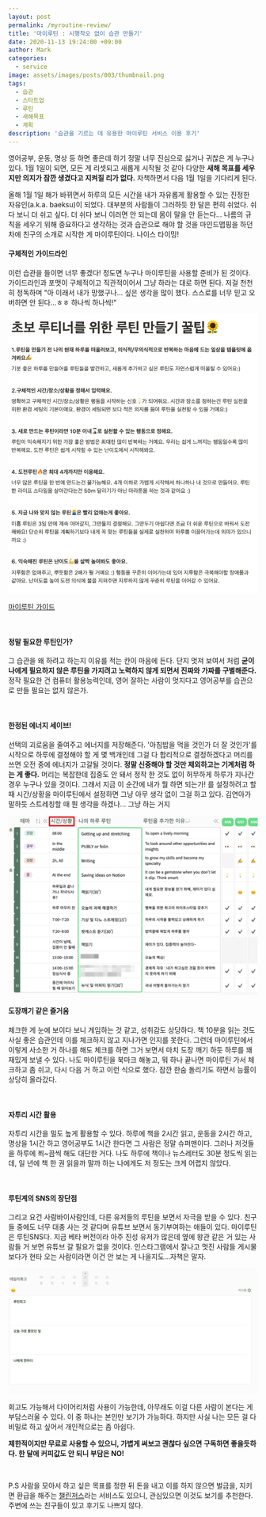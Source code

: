 ```yaml
---
layout: post
permalink: /myroutine-review/
title: '마이루틴 : 시행착오 없이 습관 만들기'
date: 2020-11-13 19:24:00 +09:00
author: Mark
categories:
  - service
image: assets/images/posts/003/thumbnail.png
tags:
  - 습관
  - 스타트업
  - 루틴
  - 새해목표
  - 계획
description: '습관을 기르는 데 유용한 마이루틴 서비스 이용 후기'
---
```


 영어공부, 운동, 명상 등 하면 좋은데 하기 정말 너무 진심으로 싫거나 귀찮은 게 누구나 있다. 1월 1일이 되면, 모든 게 리셋되고 새롭게 시작될 것 같아 다양한 **새해 목표를 세우지만 의지가 잠깐 생겼다고 지켜질 리가 없다.** 자책하면서 다음 1월 1일을 기다리게 된다.

 올해 1월 1일 해가 바뀌면서 하루의 모든 시간을 내가 자유롭게 활용할 수 있는 진정한 자유인(a.k.a. baeksu)이 되었다. 대부분의 사람들이 그러하듯 한 달은 편히 쉬었다. 쉬다 보니 더 쉬고 싶다. 더 쉬다 보니 이러면 안 되는데 몸이 말을 안 듣는다... 나름의 규칙을 세우기 위해 중요하다고 생각하는 것과 습관으로 해야 할 것을 마인드맵핑을 하던 차에 친구의 소개로 시작한 게 마이루틴이다. 나이스 타이밍!

#### 구체적인 가이드라인

 이런 습관을 들이면 너무 좋겠다! 정도면 누구나 마이루틴을 사용할 준비가 된 것이다. 가이드라인과 포맷이 구체적이고 직관적이어서 그냥 하라는 대로 하면 된다. 저걸 천천히 정독하며 "아 이래서 내가 망했구나... 싶은 생각을 많이 했다. 스스로를 너무 믿고 오버하면 안 된다...ㅎㅎ 하나씩 하나씩!"

![myroutine-guide](/img/posts/003/myroutine-guide.png)

[마이루틴 가이드](https://www.notion.so/ad2620364d5c4e6a9fcecf3c907d4862)

<br>

#### 정말 필요한 루틴인가?

 그 습관을 왜 하려고 하는지 이유를 적는 칸이 마음에 든다. 단지 멋져 보여서 처럼 **굳이 나에게 필요하지 않은 루틴을 가지려고 노력하지 않게 되면서 진짜와 가짜를 구별해준다.** 정작 필요한 건 컴퓨터 활용능력인데, 영어 잘하는 사람이 멋지다고 영어공부를 습관으로 만들 필요는 없지 않은가.

<br>

#### 한정된 에너지 세이브!

 선택의 괴로움을 줄여주고 에너지를 저장해준다. '아침밥을 먹을 것인가 더 잘 것인가'를 시작으로 하루에 결정해야 할 게 몇 백개인데 그걸 다 합리적으로 결정하겠다고 머리를 쓰면 오전 중에 에너지가 고갈될 것이다. **정말 신중해야 할 것만 제외하고는 기계처럼 하는 게 좋다.** 머리는 복잡한데 집중도 안 돼서 정작 한 것도 없이 허무하게 하루가 지나간 경우 누구나 있을 것이다. 그래서 지금 이 순간에 내가 뭘 하면 되는가! 를 설정하려고 할 때 시간/상황을 마이루틴에서 설정하면 그냥 아무 생각 없이 그걸 하고 있다. 김연아가 말하듯 스트레칭할 때 뭔 생각을 하겠나... 그냥 하는 거지

![myroutine-time](/img/posts/003/myroutine-time.png)



#### 도장깨기 같은 즐거움

 체크한 게 눈에 보이다 보니 게임하는 것 같고, 성취감도 상당하다. 책 10분을 읽는 것도 사실 좋은 습관인데 이를 체크하지 않고 지나가면 인지를 못한다. 그런데 마이루틴에서 이렇게 사소한 거 하나를 해도 체크를 하면 그거 보면서 마치 도장 깨기 하듯 하루를 꽤 재밌게 보낼 수 있다. 나도 마이루틴을 북마크 해놓고, 뭐 하나 끝나면 마이루틴 가서 체크하고 좀 쉬고, 다시 다음 거 하고 이런 식으로 했다. 잠깐 한숨 돌리기도 하면서 능률이 상당히 올라갔다.

<br>

#### 자투리 시간 활용

 자투리 시간을 밀도 높게 활용할 수 있다. 하루에 책을 2시간 읽고, 운동을 2시간 하고, 명상을 1시간 하고 영어공부도 1시간 한다면 그 사람은 정말 슈퍼맨이다. 그러나 저것들을 하루에 쬐~끔씩 해도 대단한 거다. 나도 하루에 책이나 뉴스레터도 30분 정도씩 읽는데, 일 년에 책 한 권 읽을까 말까 하는 나에게도 저 정도는 크게 어렵지 않았다.

<br>

#### 루틴계의 SNS의 장단점

 그리고 요건 사람바이사람인데, 다른 유저들의 루틴을 보면서 자극을 받을 수 있다. 친구들 중에도 너무 대충 사는 것 같다며 유튜브 보면서 동기부여하는 애들이 있다. 마이루틴은 루틴SNS다. 지금 베타 버전이라 아주 진성 유저가 많은데 옆에 왕관 같은 거 있는 사람들 거 보면 유튜브 갈 필요가 없을 것이다. 인스타그램에서 잘나고 멋진 사람들 게시물 보다가 현타 오는 사람이라면 이건 안 보는 게 나을지도...자책은 말자.

![myroutine-retrospect](/img/posts/003/myroutine-retrospect.png)

 회고도 가능해서 다이어리처럼 사용이 가능한데, 아무래도 이걸 다른 사람이 본다는 게 부담스러울 수 있다. 이 중 하나는 본인만 보기가 가능하다. 하지만 사실 나는 모든 걸 다 비밀로 하고 싶어서 개인적으로는 좀 아쉽다.

 **제한적이지만 무료로 사용할 수 있으니, 가볍게 써보고 괜찮다 싶으면 구독하면 좋을듯하다. 한 달에 커피값도 안 되니 부담은 NO!**

<br>

P.S 사람을 모아서 하고 싶은 목표를 정한 뒤 돈을 내고 이를 하지 않으면 벌금을, 지키면 환급을 해주는 [챌린저스](https://www.chlngers.com/)라는 서비스도 있으니, 관심있으면 이것도 보기를 추천한다. 주변에 쓰는 친구들이 있고 후기도 나쁘지 않다.